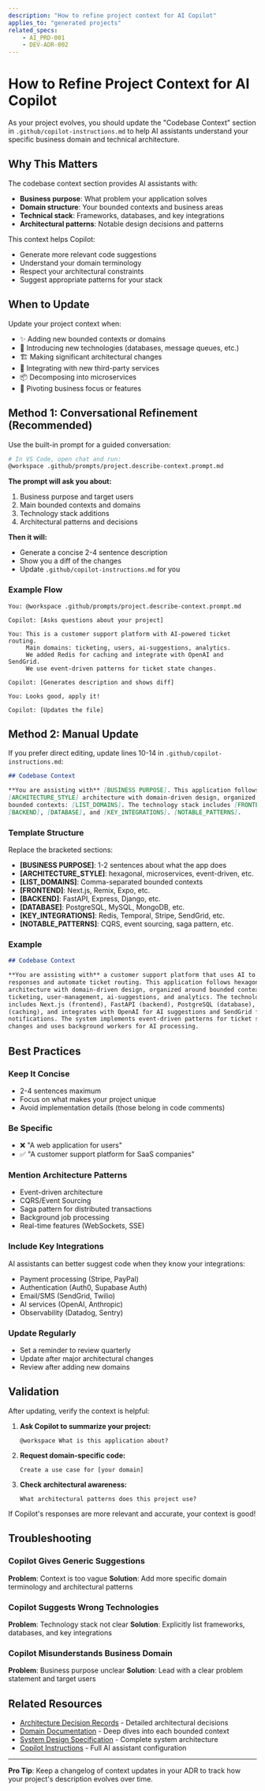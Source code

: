 ```yaml
---
description: "How to refine project context for AI Copilot"
applies_to: "generated projects"
related_specs:
    - AI_PRD-001
    - DEV-ADR-002
---
```


# How to Refine Project Context for AI Copilot

As your project evolves, you should update the "Codebase Context" section in
`.github/copilot-instructions.md` to help AI assistants understand your specific business
domain and technical architecture.

## Why This Matters

The codebase context section provides AI assistants with:

-   **Business purpose**: What problem your application solves
-   **Domain structure**: Your bounded contexts and business areas
-   **Technical stack**: Frameworks, databases, and key integrations
-   **Architectural patterns**: Notable design decisions and patterns

This context helps Copilot:

-   Generate more relevant code suggestions
-   Understand your domain terminology
-   Respect your architectural constraints
-   Suggest appropriate patterns for your stack

## When to Update

Update your project context when:

-   ✨ Adding new bounded contexts or domains
-   🔧 Introducing new technologies (databases, message queues, etc.)
-   🏗️ Making significant architectural changes
-   🔌 Integrating with new third-party services
-   📦 Decomposing into microservices
-   🎯 Pivoting business focus or features

## Method 1: Conversational Refinement (Recommended)

Use the built-in prompt for a guided conversation:

```bash
# In VS Code, open chat and run:
@workspace .github/prompts/project.describe-context.prompt.md
```

**The prompt will ask you about:**

1. Business purpose and target users
2. Main bounded contexts and domains
3. Technology stack additions
4. Architectural patterns and decisions

**Then it will:**

-   Generate a concise 2-4 sentence description
-   Show you a diff of the changes
-   Update `.github/copilot-instructions.md` for you

### Example Flow

```text
You: @workspace .github/prompts/project.describe-context.prompt.md

Copilot: [Asks questions about your project]

You: This is a customer support platform with AI-powered ticket routing.
     Main domains: ticketing, users, ai-suggestions, analytics.
     We added Redis for caching and integrate with OpenAI and SendGrid.
     We use event-driven patterns for ticket state changes.

Copilot: [Generates description and shows diff]

You: Looks good, apply it!

Copilot: [Updates the file]
```

## Method 2: Manual Update

If you prefer direct editing, update lines 10-14 in `.github/copilot-instructions.md`:

```markdown
## Codebase Context

**You are assisting with** [BUSINESS PURPOSE]. This application follows
[ARCHITECTURE_STYLE] architecture with domain-driven design, organized around
bounded contexts: [LIST_DOMAINS]. The technology stack includes [FRONTEND],
[BACKEND], [DATABASE], and [KEY_INTEGRATIONS]. [NOTABLE_PATTERNS].
```

### Template Structure

Replace the bracketed sections:

-   **[BUSINESS PURPOSE]**: 1-2 sentences about what the app does
-   **[ARCHITECTURE_STYLE]**: hexagonal, microservices, event-driven, etc.
-   **[LIST_DOMAINS]**: Comma-separated bounded contexts
-   **[FRONTEND]**: Next.js, Remix, Expo, etc.
-   **[BACKEND]**: FastAPI, Express, Django, etc.
-   **[DATABASE]**: PostgreSQL, MySQL, MongoDB, etc.
-   **[KEY_INTEGRATIONS]**: Redis, Temporal, Stripe, SendGrid, etc.
-   **[NOTABLE_PATTERNS]**: CQRS, event sourcing, saga pattern, etc.

### Example

```markdown
## Codebase Context

**You are assisting with** a customer support platform that uses AI to suggest
responses and automate ticket routing. This application follows hexagonal
architecture with domain-driven design, organized around bounded contexts:
ticketing, user-management, ai-suggestions, and analytics. The technology stack
includes Next.js (frontend), FastAPI (backend), PostgreSQL (database), Redis
(caching), and integrates with OpenAI for AI suggestions and SendGrid for email
notifications. The system implements event-driven patterns for ticket state
changes and uses background workers for AI processing.
```

## Best Practices

### Keep It Concise

-   2-4 sentences maximum
-   Focus on what makes your project unique
-   Avoid implementation details (those belong in code comments)

### Be Specific

-   ❌ "A web application for users"
-   ✅ "A customer support platform for SaaS companies"

### Mention Architecture Patterns

-   Event-driven architecture
-   CQRS/Event Sourcing
-   Saga pattern for distributed transactions
-   Background job processing
-   Real-time features (WebSockets, SSE)

### Include Key Integrations

AI assistants can better suggest code when they know your integrations:

-   Payment processing (Stripe, PayPal)
-   Authentication (Auth0, Supabase Auth)
-   Email/SMS (SendGrid, Twilio)
-   AI services (OpenAI, Anthropic)
-   Observability (Datadog, Sentry)

### Update Regularly

-   Set a reminder to review quarterly
-   Update after major architectural changes
-   Review after adding new domains

## Validation

After updating, verify the context is helpful:

1. **Ask Copilot to summarize your project:**

    ```plaintext
    @workspace What is this application about?
    ```

2. **Request domain-specific code:**

    ```plaintext
    Create a use case for [your domain]
    ```

3. **Check architectural awareness:**

    ```plaintext
    What architectural patterns does this project use?
    ```

If Copilot's responses are more relevant and accurate, your context is good!

## Troubleshooting

### Copilot Gives Generic Suggestions

**Problem**: Context is too vague
**Solution**: Add more specific domain terminology and architectural patterns

### Copilot Suggests Wrong Technologies

**Problem**: Technology stack not clear
**Solution**: Explicitly list frameworks, databases, and key integrations

### Copilot Misunderstands Business Domain

**Problem**: Business purpose unclear
**Solution**: Lead with a clear problem statement and target users

## Related Resources

-   [Architecture Decision Records](../docs/ADR/) - Detailed architectural decisions
-   [Domain Documentation](../docs/domains/) - Deep dives into each bounded context
-   [System Design Specification](../docs/SDS.md) - Complete system architecture
-   [Copilot Instructions](../copilot-instructions.md) - Full AI assistant configuration

---

**Pro Tip**: Keep a changelog of context updates in your ADR to track how your project's description evolves over time.
